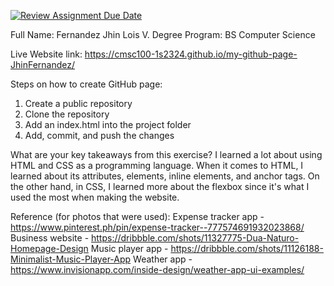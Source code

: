 [![Review Assignment Due Date](https://classroom.github.com/assets/deadline-readme-button-24ddc0f5d75046c5622901739e7c5dd533143b0c8e959d652212380cedb1ea36.svg)](https://classroom.github.com/a/Z0SN3ALX)

Full Name: Fernandez Jhin Lois V.
Degree Program: BS Computer Science

Live Website link: https://cmsc100-1s2324.github.io/my-github-page-JhinFernandez/

Steps on how to create GitHub page: 
1. Create a public repository
2. Clone the repository
3. Add an index.html into the project folder
4. Add, commit, and push the changes 

What are your key takeaways from this exercise?
    I learned a lot about using HTML and CSS as a programming language. When it comes to HTML, 
I learned about its attributes, elements, inline elements, and anchor tags. On the other hand, 
in CSS, I learned more about the flexbox since it's what I used the most when making the website.

Reference (for photos that were used): 
Expense tracker app - https://www.pinterest.ph/pin/expense-tracker--777574691932023868/
Business website - https://dribbble.com/shots/11327775-Dua-Naturo-Homepage-Design
Music player app - https://dribbble.com/shots/11126188-Minimalist-Music-Player-App
Weather app - https://www.invisionapp.com/inside-design/weather-app-ui-examples/
